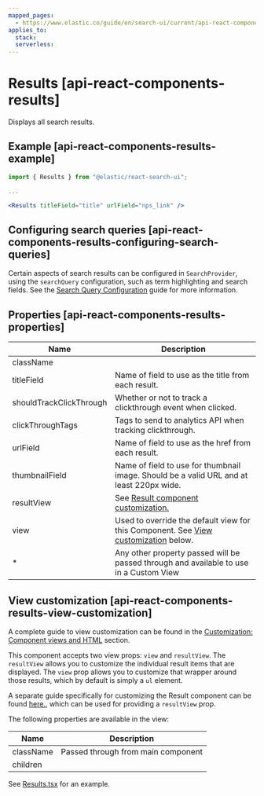 ```yaml
---
mapped_pages:
  - https://www.elastic.co/guide/en/search-ui/current/api-react-components-results.html
applies_to:
  stack:
  serverless:
---
```


# Results [api-react-components-results]

Displays all search results.

## Example [api-react-components-results-example]

```jsx
import { Results } from "@elastic/react-search-ui";

...

<Results titleField="title" urlField="nps_link" />
```

## Configuring search queries [api-react-components-results-configuring-search-queries]

Certain aspects of search results can be configured in `SearchProvider`, using the `searchQuery` configuration, such as term highlighting and search fields. See the [Search Query Configuration](/reference/api-core-configuration.md#api-core-configuration-search-query-queryconfig) guide for more information.

## Properties [api-react-components-results-properties]

| Name                    | Description                                                                                                                             |
| ----------------------- | --------------------------------------------------------------------------------------------------------------------------------------- |
| className               |                                                                                                                                         |
| titleField              | Name of field to use as the title from each result.                                                                                     |
| shouldTrackClickThrough | Whether or not to track a clickthrough event when clicked.                                                                              |
| clickThroughTags        | Tags to send to analytics API when tracking clickthrough.                                                                               |
| urlField                | Name of field to use as the href from each result.                                                                                      |
| thumbnailField          | Name of field to use for thumbnail image. Should be a valid URL and at least 220px wide.                                                |
| resultView              | See [Result component customization.](/reference/api-react-components-result.md#api-react-components-result-view-customization)         |
| view                    | Used to override the default view for this Component. See [View customization](#api-react-components-results-view-customization) below. |
| \*                      | Any other property passed will be passed through and available to use in a Custom View                                                  |

## View customization [api-react-components-results-view-customization]

A complete guide to view customization can be found in the [Customization: Component views and HTML](/reference/basic-usage.md#guides-customizing-styles-and-html-customizing-html) section.

This component accepts two view props: `view` and `resultView`. The `resultView` allows you to customize the individual result items that are displayed. The `view` prop allows you to customize that wrapper around those results, which by default is simply a `ul` element.

A separate guide specifically for customizing the Result component can be found [here.](/reference/api-react-components-result.md#api-react-components-result-view-customization), which can be used for providing a `resultView` prop.

The following properties are available in the view:

| Name      | Description                        |
| --------- | ---------------------------------- |
| className | Passed through from main component |
| children  |                                    |

See [Results.tsx](https://github.com/elastic/search-ui/blob/main/packages/react-search-ui-views/src/Results.tsx) for an example.
